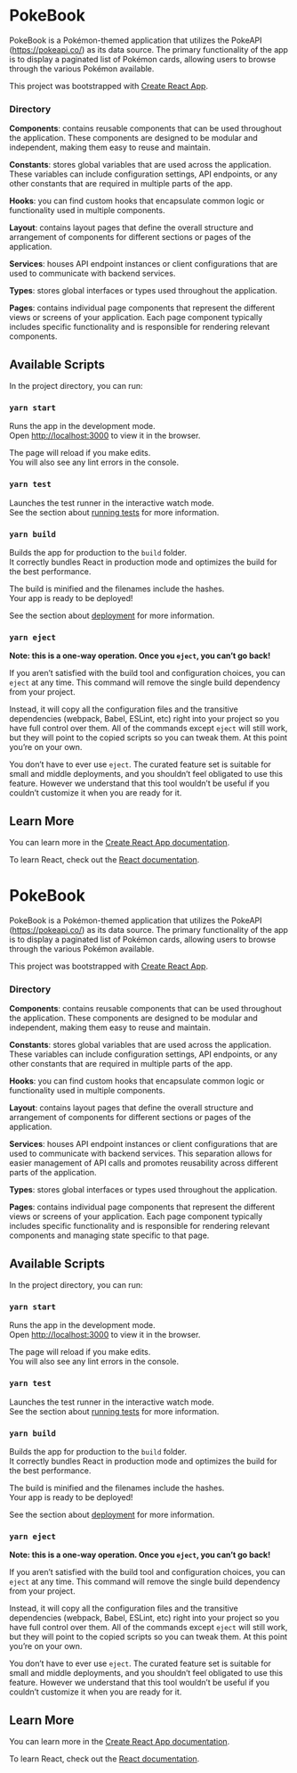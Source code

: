 # PokeBook

PokeBook is a Pokémon-themed application that utilizes the PokeAPI (https://pokeapi.co/) as its data source. The primary functionality of the app is to display a paginated list of Pokémon cards, allowing users to browse through the various Pokémon available.

This project was bootstrapped with [Create React App](https://github.com/facebook/create-react-app).


### Directory

**Components**: contains reusable components that can be used throughout the application. These components are designed to be modular and independent, making them easy to reuse and maintain.

**Constants**: stores global variables that are used across the application. These variables can include configuration settings, API endpoints, or any other constants that are required in multiple parts of the app.

**Hooks**: you can find custom hooks that encapsulate common logic or functionality used in multiple components.

**Layout**: contains layout pages that define the overall structure and arrangement of components for different sections or pages of the application.

**Services**: houses API endpoint instances or client configurations that are used to communicate with backend services.

**Types**: stores global interfaces or types used throughout the application.

**Pages**: contains individual page components that represent the different views or screens of your application. Each page component typically includes specific functionality and is responsible for rendering relevant components.

## Available Scripts

In the project directory, you can run:

### `yarn start`

Runs the app in the development mode.\
Open [http://localhost:3000](http://localhost:3000) to view it in the browser.

The page will reload if you make edits.\
You will also see any lint errors in the console.

### `yarn test`

Launches the test runner in the interactive watch mode.\
See the section about [running tests](https://facebook.github.io/create-react-app/docs/running-tests) for more information.

### `yarn build`

Builds the app for production to the `build` folder.\
It correctly bundles React in production mode and optimizes the build for the best performance.

The build is minified and the filenames include the hashes.\
Your app is ready to be deployed!

See the section about [deployment](https://facebook.github.io/create-react-app/docs/deployment) for more information.

### `yarn eject`

**Note: this is a one-way operation. Once you `eject`, you can’t go back!**

If you aren’t satisfied with the build tool and configuration choices, you can `eject` at any time. This command will remove the single build dependency from your project.

Instead, it will copy all the configuration files and the transitive dependencies (webpack, Babel, ESLint, etc) right into your project so you have full control over them. All of the commands except `eject` will still work, but they will point to the copied scripts so you can tweak them. At this point you’re on your own.

You don’t have to ever use `eject`. The curated feature set is suitable for small and middle deployments, and you shouldn’t feel obligated to use this feature. However we understand that this tool wouldn’t be useful if you couldn’t customize it when you are ready for it.

## Learn More

You can learn more in the [Create React App documentation](https://facebook.github.io/create-react-app/docs/getting-started).

To learn React, check out the [React documentation](https://reactjs.org/).

# PokeBook

PokeBook is a Pokémon-themed application that utilizes the PokeAPI (https://pokeapi.co/) as its data source. The primary functionality of the app is to display a paginated list of Pokémon cards, allowing users to browse through the various Pokémon available.

This project was bootstrapped with [Create React App](https://github.com/facebook/create-react-app).


### Directory

**Components**: contains reusable components that can be used throughout the application. These components are designed to be modular and independent, making them easy to reuse and maintain.

**Constants**: stores global variables that are used across the application. These variables can include configuration settings, API endpoints, or any other constants that are required in multiple parts of the app.

**Hooks**: you can find custom hooks that encapsulate common logic or functionality used in multiple components.

**Layout**: contains layout pages that define the overall structure and arrangement of components for different sections or pages of the application.

**Services**: houses API endpoint instances or client configurations that are used to communicate with backend services. This separation allows for easier management of API calls and promotes reusability across different parts of the application.

**Types**: stores global interfaces or types used throughout the application.

**Pages**: contains individual page components that represent the different views or screens of your application. Each page component typically includes specific functionality and is responsible for rendering relevant components and managing state specific to that page.

## Available Scripts

In the project directory, you can run:

### `yarn start`

Runs the app in the development mode.\
Open [http://localhost:3000](http://localhost:3000) to view it in the browser.

The page will reload if you make edits.\
You will also see any lint errors in the console.

### `yarn test`

Launches the test runner in the interactive watch mode.\
See the section about [running tests](https://facebook.github.io/create-react-app/docs/running-tests) for more information.

### `yarn build`

Builds the app for production to the `build` folder.\
It correctly bundles React in production mode and optimizes the build for the best performance.

The build is minified and the filenames include the hashes.\
Your app is ready to be deployed!

See the section about [deployment](https://facebook.github.io/create-react-app/docs/deployment) for more information.

### `yarn eject`

**Note: this is a one-way operation. Once you `eject`, you can’t go back!**

If you aren’t satisfied with the build tool and configuration choices, you can `eject` at any time. This command will remove the single build dependency from your project.

Instead, it will copy all the configuration files and the transitive dependencies (webpack, Babel, ESLint, etc) right into your project so you have full control over them. All of the commands except `eject` will still work, but they will point to the copied scripts so you can tweak them. At this point you’re on your own.

You don’t have to ever use `eject`. The curated feature set is suitable for small and middle deployments, and you shouldn’t feel obligated to use this feature. However we understand that this tool wouldn’t be useful if you couldn’t customize it when you are ready for it.

## Learn More

You can learn more in the [Create React App documentation](https://facebook.github.io/create-react-app/docs/getting-started).

To learn React, check out the [React documentation](https://reactjs.org/).

